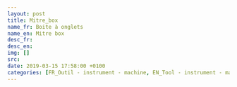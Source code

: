 ```yaml
---
layout: post
title: Mitre_box
name_fr: Boite à onglets
name_en: Mitre box
desc_fr: 
desc_en: 
img: []
src: 
date: 2019-03-15 17:58:00 +0100
categories: [FR_Outil - instrument - machine, EN_Tool - instrument - machine]
---
```

